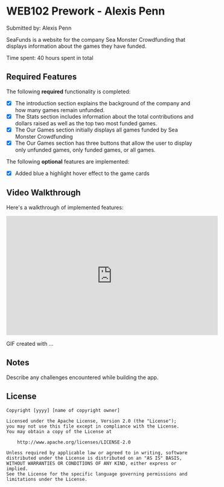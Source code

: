 # WEB102 Prework - Alexis Penn

Submitted by: Alexis Penn

SeaFunds is a website for the company Sea Monster Crowdfunding that displays information about the games they have funded.

Time spent: 40 hours spent in total

## Required Features

The following **required** functionality is completed:

* [X] The introduction section explains the background of the company and how many games remain unfunded.
* [X] The Stats section includes information about the total contributions and dollars raised as well as the top two most funded games.
* [X] The Our Games section initially displays all games funded by Sea Monster Crowdfunding
* [X] The Our Games section has three buttons that allow the user to display only unfunded games, only funded games, or all games.

The following **optional** features are implemented:

* [X] Added blue a highlight hover effect to the game cards

## Video Walkthrough

Here's a walkthrough of implemented features:

<iframe width="560" height="315" src="https://www.loom.com/share/7df015a27e1c4f108b80c908c0a2da36?sid=8a405b96-02e6-4a49-90f5-0c9f575d2881" frameborder="0" allowfullscreen></iframe>

<!-- Replace this with whatever GIF tool you used! -->
GIF created with ...  
<!-- Recommended tools:
[Kap](https://getkap.co/) for macOS
[ScreenToGif](https://www.screentogif.com/) for Windows
[peek](https://github.com/phw/peek) for Linux. -->

## Notes

Describe any challenges encountered while building the app.

## License

    Copyright [yyyy] [name of copyright owner]

    Licensed under the Apache License, Version 2.0 (the "License");
    you may not use this file except in compliance with the License.
    You may obtain a copy of the License at

        http://www.apache.org/licenses/LICENSE-2.0

    Unless required by applicable law or agreed to in writing, software
    distributed under the License is distributed on an "AS IS" BASIS,
    WITHOUT WARRANTIES OR CONDITIONS OF ANY KIND, either express or implied.
    See the License for the specific language governing permissions and
    limitations under the License.
